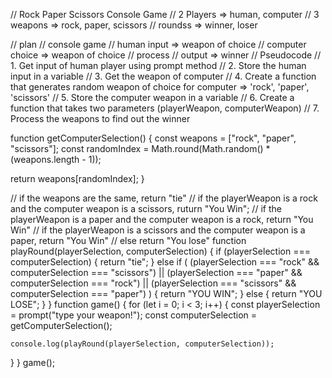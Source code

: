 // Rock Paper Scissors Console Game
// 2 Players => human, computer
// 3 weapons => rock, paper, scissors
// roundss => winner, loser

// plan
// console game
// human input => weapon of choice
// computer choice => weapon of choice
// process
// output => winner
// Pseudocode
// 1. Get input of human player using prompt method
// 2. Store the human input in a variable
// 3. Get the weapon of computer
// 4. Create a function that generates random weapon of choice for computer => 'rock', 'paper', 'scissors'
// 5. Store the computer weapon in a variable
// 6. Create a function that takes two parameters (playerWeapon, computerWeapon)
// 7. Process the weapons to find out the winner

function getComputerSelection() {
const weapons = ["rock", "paper", "scissors"];
const randomIndex = Math.round(Math.random() \* (weapons.length - 1));

return weapons[randomIndex];
}

// if the weapons are the same, return "tie"
// if the playerWeapon is a rock and the computer weapon is a scissors, ruturn "You Win";
// if the playerWeapon is a paper and the computer weapon is a rock, return "You Win"
// if the playerWeapon is a scissors and the computer weapon is a paper, return "You Win"
// else return "You lose"
function playRound(playerSelection, computerSelection) {
if (playerSelection === computerSelection) {
return "tie";
} else if (
(playerSelection === "rock" && computerSelection === "scissors") ||
(playerSelection === "paper" && computerSelection === "rock") ||
(playerSelection === "scissors" && computerSelection === "paper")
) {
return "YOU WIN";
} else {
return "YOU LOSE";
}
}
function game() {
for (let i = 0; i < 3; i++) {
const playerSelection = prompt("type your weapon!");
const computerSelection = getComputerSelection();

    console.log(playRound(playerSelection, computerSelection));

}
}
game();

